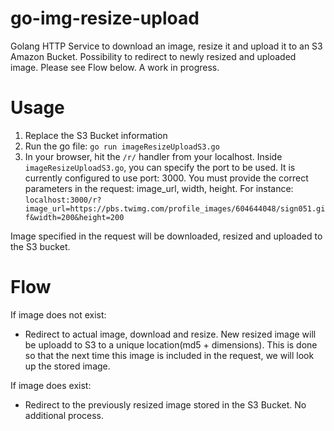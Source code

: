 # go-img-resize-upload
Golang HTTP Service to download an image, resize it and upload it to an S3 Amazon Bucket. Possibility to redirect to newly resized and uploaded image. Please see Flow below. A work in progress.

# Usage
1. Replace the S3 Bucket information
2. Run the go file: `go run imageResizeUploadS3.go`
3. In your browser, hit the `/r/` handler from your localhost. Inside `imageResizeUploadS3.go`, you can specify the port to be used. It is currently configured to use port: 3000. You must provide the correct parameters in the request: image_url, width, height.
    For instance:
      `localhost:3000/r?image_url=https://pbs.twimg.com/profile_images/604644048/sign051.gif&width=200&height=200`

Image specified in the request will be downloaded, resized and uploaded to the S3 bucket.

# Flow

If image does not exist:

- Redirect to actual image, download and resize. New resized image will be uploadd to S3 to a unique location(md5 + dimensions). This is done so that the next time this image is included in the request, we will look up the stored image.
    
If image does exist:

- Redirect to the previously resized image stored in the S3 Bucket. No additional process.
